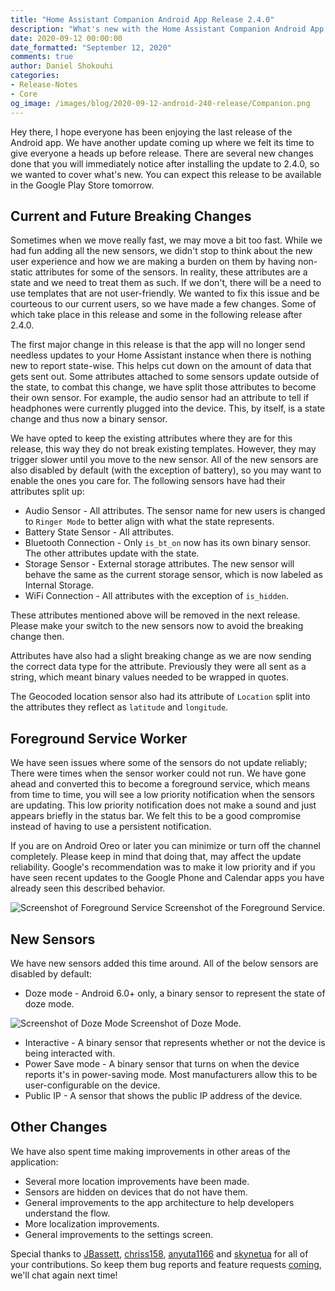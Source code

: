 ```yaml
---
title: "Home Assistant Companion Android App Release 2.4.0"
description: "What's new with the Home Assistant Companion Android App in 2.4.0"
date: 2020-09-12 00:00:00
date_formatted: "September 12, 2020"
comments: true
author: Daniel Shokouhi
categories:
- Release-Notes
- Core
og_image: /images/blog/2020-09-12-android-240-release/Companion.png
---
```


Hey there, I hope everyone has been enjoying the last release of the Android app. We have another update coming up where we felt its time to give everyone a heads up before release. There are several new changes done that you will immediately notice after installing the update to 2.4.0, so we wanted to cover what's new. You can expect this release to be available in the Google Play Store tomorrow.

## Current and Future Breaking Changes

Sometimes when we move really fast, we may move a bit too fast. While we had fun adding all the new sensors, we didn't stop to think about the new user experience and how we are making a burden on them by having non-static attributes for some of the sensors. In reality, these attributes are a state and we need to treat them as such. If we don't, there will be a need to use templates that are not user-friendly. We wanted to fix this issue and be courteous to our current users, so we have made a few changes. Some of which take place in this release and some in the following release after 2.4.0.

The first major change in this release is that the app will no longer send needless updates to your Home Assistant instance when there is nothing new to report state-wise. This helps cut down on the amount of data that gets sent out. Some attributes attached to some sensors update outside of the state, to combat this change, we have split those attributes to become their own sensor. For example, the audio sensor had an attribute to tell if headphones were currently plugged into the device. This, by itself, is a state change and thus now a binary sensor.

We have opted to keep the existing attributes where they are for this release, this way they do not break existing templates. However, they may trigger slower until you move to the new sensor. All of the new sensors are also disabled by default (with the exception of battery), so you may want to enable the ones you care for. The following sensors have had their attributes split up:

- Audio Sensor - All attributes. The sensor name for new users is changed to `Ringer Mode` to better align with what the state represents.
- Battery State Sensor - All attributes.
- Bluetooth Connection - Only `is_bt_on` now has its own binary sensor. The other attributes update with the state.
- Storage Sensor - External storage attributes. The new sensor will behave the same as the current storage sensor, which is now labeled as Internal Storage.
- WiFi Connection - All attributes with the exception of `is_hidden`.

These attributes mentioned above will be removed in the next release. Please make your switch to the new sensors now to avoid the breaking change then.

Attributes have also had a slight breaking change as we are now sending the correct data type for the attribute. Previously they were all sent as a string, which meant binary values needed to be wrapped in quotes.

The Geocoded location sensor also had its attribute of `Location` split into the attributes they reflect as `latitude` and `longitude`.

## Foreground Service Worker

We have seen issues where some of the sensors do not update reliably; There were times when the sensor worker could not run. We have gone ahead and converted this to become a foreground service, which means from time to time, you will see a low priority notification when the sensors are updating. This low priority notification does not make a sound and just appears briefly in the status bar. We felt this to be a good compromise instead of having to use a persistent notification.

If you are on Android Oreo or later you can minimize or turn off the channel completely. Please keep in mind that doing that, may affect the update reliability. Google's recommendation was to make it low priority and if you have seen recent updates to the Google Phone and Calendar apps you have already seen this described behavior.

<p class='img'>
<img src='/images/blog/2020-09-12-android-240-release/foreground_service.png' alt='Screenshot of Foreground Service'></a>
Screenshot of the Foreground Service.
</p>

## New Sensors

We have new sensors added this time around. All of the below sensors are disabled by default:

- Doze mode - Android 6.0+ only, a binary sensor to represent the state of doze mode.

<p class='img'>
<img src='/images/blog/2020-09-12-android-240-release/doze_state.png' alt='Screenshot of Doze Mode'></a>
Screenshot of Doze Mode.
</p>

- Interactive - A binary sensor that represents whether or not the device is being interacted with.
- Power Save mode - A binary sensor that turns on when the device reports it's in power-saving mode. Most manufacturers allow this to be user-configurable on the device.
- Public IP - A sensor that shows the public IP address of the device.

## Other Changes

We have also spent time making improvements in other areas of the application:

- Several more location improvements have been made.
- Sensors are hidden on devices that do not have them.
- General improvements to the app architecture to help developers understand the flow.
- More localization improvements.
- General improvements to the settings screen.

Special thanks to [JBassett](https://github.com/JBassett), [chriss158](https://github.com/chriss158), [anyuta1166](https://github.com/anyuta1166) and [skynetua](https://github.com/skynetua) for all of your contributions. So keep them bug reports and feature requests [coming](https://github.com/home-assistant/android/issues/new/choose), we'll chat again next time!